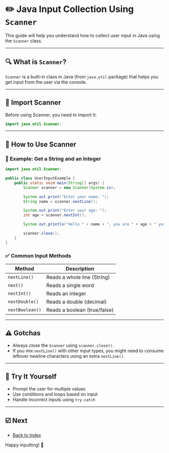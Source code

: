 # ✏️ Java Input Collection Using `Scanner`

This guide will help you understand how to collect user input in Java using the `Scanner` class.

---

## 🔍 What is `Scanner`?

`Scanner` is a built-in class in Java (from `java.util` package) that helps you get input from the user via the console.

---

## 🏢 Import Scanner

Before using Scanner, you need to import it:

```java
import java.util.Scanner;
```

---

## 👥 How to Use Scanner

### 🔢 Example: Get a String and an Integer

```java
import java.util.Scanner;

public class UserInputExample {
    public static void main(String[] args) {
        Scanner scanner = new Scanner(System.in);

        System.out.print("Enter your name: ");
        String name = scanner.nextLine();

        System.out.print("Enter your age: ");
        int age = scanner.nextInt();

        System.out.println("Hello " + name + ", you are " + age + " years old.");

        scanner.close();
    }
}
```

### ✅ Common Input Methods

| Method           | Description                     |
|------------------|---------------------------------|
| `nextLine()`     | Reads a whole line (String)     |
| `next()`         | Reads a single word             |
| `nextInt()`      | Reads an integer                |
| `nextDouble()`   | Reads a double (decimal)        |
| `nextBoolean()`  | Reads a boolean (true/false)    |

---

## ⚠️ Gotchas

- Always close the `Scanner` using `scanner.close()`.
- If you mix `nextLine()` with other input types, you might need to consume leftover newline characters using an extra `nextLine()`.

---

## 🔄 Try It Yourself

- Prompt the user for multiple values
- Use conditions and loops based on input
- Handle incorrect inputs using `try-catch`

---

## ☑️ Next

- [Back to Index](./index.md)

Happy inputting! 🚀

